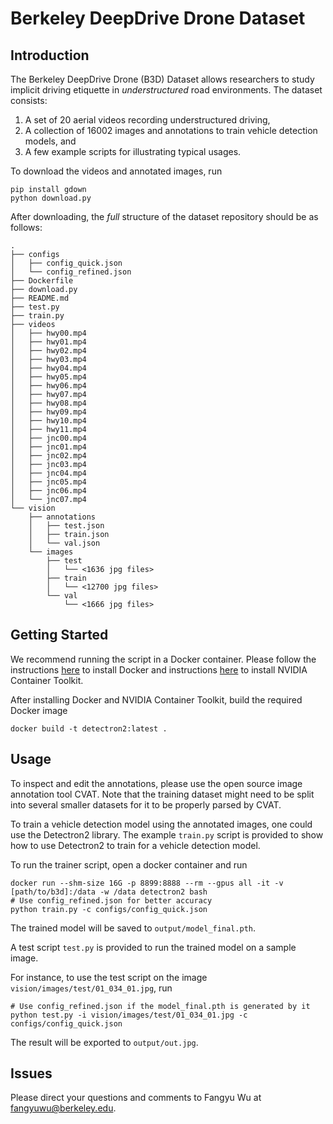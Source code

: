 # Berkeley DeepDrive Drone Dataset

## Introduction

The Berkeley DeepDrive Drone (B3D) Dataset allows researchers to study implicit driving etiquette in *understructured* road environments.
The dataset consists:
1. A set of 20 aerial videos recording understructured driving,
2. A collection of 16002 images and annotations to train vehicle detection models, and
3. A few example scripts for illustrating typical usages.

To download the videos and annotated images, run
```
pip install gdown
python download.py
```

After downloading, the *full* structure of the dataset repository should be as follows:
```
.
├── configs
│   ├── config_quick.json
│   └── config_refined.json
├── Dockerfile
├── download.py
├── README.md
├── test.py
├── train.py
├── videos
│   ├── hwy00.mp4
│   ├── hwy01.mp4
│   ├── hwy02.mp4
│   ├── hwy03.mp4
│   ├── hwy04.mp4
│   ├── hwy05.mp4
│   ├── hwy06.mp4
│   ├── hwy07.mp4
│   ├── hwy08.mp4
│   ├── hwy09.mp4
│   ├── hwy10.mp4
│   ├── hwy11.mp4
│   ├── jnc00.mp4
│   ├── jnc01.mp4
│   ├── jnc02.mp4
│   ├── jnc03.mp4
│   ├── jnc04.mp4
│   ├── jnc05.mp4
│   ├── jnc06.mp4
│   └── jnc07.mp4
└── vision
    ├── annotations
    │   ├── test.json
    │   ├── train.json
    │   └── val.json
    └── images
        ├── test
        │   └── <1636 jpg files>
        ├── train
        │   └── <12700 jpg files>
        └── val
            └── <1666 jpg files>
```

## Getting Started
We recommend running the script in a Docker container.
Please follow the instructions [here](https://docs.docker.com/engine/install/) to install Docker and 
instructions [here](https://github.com/NVIDIA/nvidia-docker) to install NVIDIA Container Toolkit.

After installing Docker and NVIDIA Container Toolkit, build the required Docker image
```
docker build -t detectron2:latest .
```

## Usage
To inspect and edit the annotations, please use the open source image annotation tool CVAT. 
Note that the training dataset might need to be split into several smaller datasets for it to be properly parsed by CVAT.

To train a vehicle detection model using the annotated images, one could use the Detectron2 library.
The example `train.py` script is provided to show how to use Detectron2 to train for a vehicle detection model.

To run the trainer script, open a docker container and run
```
docker run --shm-size 16G -p 8899:8888 --rm --gpus all -it -v [path/to/b3d]:/data -w /data detectron2 bash
# Use config_refined.json for better accuracy
python train.py -c configs/config_quick.json
```
The trained model will be saved to `output/model_final.pth`.

A test script `test.py` is provided to run the trained model on a sample image.

For instance, to use the test script on the image `vision/images/test/01_034_01.jpg`, run
```
# Use config_refined.json if the model_final.pth is generated by it
python test.py -i vision/images/test/01_034_01.jpg -c configs/config_quick.json
```
The result will be exported to `output/out.jpg`.

## Issues
Please direct your questions and comments to Fangyu Wu at fangyuwu@berkeley.edu.
